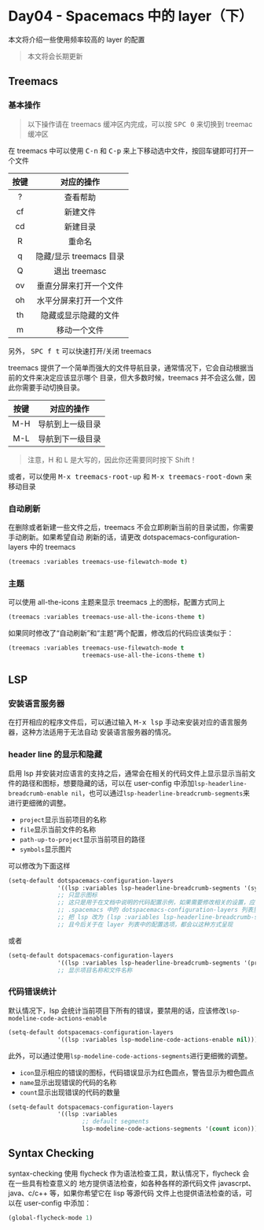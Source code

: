 # Day04 - Spacemacs 中的 layer（下）

本文将介绍一些使用频率较高的 layer 的配置

> 本文将会长期更新

## Treemacs

### 基本操作

> 以下操作请在 treemacs 缓冲区内完成，可以按 <kbd>SPC 0</kbd> 来切换到 treemac 缓冲区

在 treemacs 中可以使用 <kbd>C-n</kbd> 和 <kbd>C-p</kbd> 来上下移动选中文件，按回车键即可打开一个文件

| 按键  | 对应的操作             |
|:---:|:-----------------:|
| ?   | 查看帮助              |
| cf  | 新建文件              |
| cd  | 新建目录              |
| R   | 重命名               |
| q   | 隐藏/显示 treemacs 目录 |
| Q   | 退出 treemasc       |
| ov  | 垂直分屏来打开一个文件       |
| oh  | 水平分屏来打开一个文件       |
| th  | 隐藏或显示隐藏的文件        |
| m   | 移动一个文件            |

另外， <kbd>SPC f t</kbd> 可以快速打开/关闭 treemacs

treemacs 提供了一个简单而强大的文件导航目录，通常情况下，它会自动根据当前的文件来决定应该显示哪个
目录，但大多数时候，treemacs 并不会这么做，因此你需要手动切换目录。

| 按键  | 对应的操作    |
|:---:|:--------:|
| M-H | 导航到上一级目录 |
| M-L | 导航到下一级目录 |

> 注意，H 和 L 是大写的，因此你还需要同时按下 Shift！

或者，可以使用 <kbd>M-x treemacs-root-up</kbd> 和 <kbd>M-x treemacs-root-down</kbd> 来移动目录

### 自动刷新

在删除或者新建一些文件之后，treemacs 不会立即刷新当前的目录试图，你需要手动刷新。如果希望自动
刷新的话，请更改 dotspacemacs-configuration-layers 中的 treemacs

```lisp
(treemacs :variables treemacs-use-filewatch-mode t)
```

### 主题

可以使用 all-the-icons 主题来显示 treemacs 上的图标，配置方式同上

```lisp
(treemacs :variables treemacs-use-all-the-icons-theme t)
```

如果同时修改了“自动刷新”和“主题”两个配置，修改后的代码应该类似于：

```lisp
(treemacs :variables treemacs-use-filewatch-mode t
                     treemacs-use-all-the-icons-theme t)
```

## LSP

### 安装语言服务器

在打开相应的程序文件后，可以通过输入 <kbd>M-x lsp</kbd> 手动来安装对应的语言服务器，这种方法适用于无法自动
安装语言服务器的情况。

### header line 的显示和隐藏

启用 lsp 并安装对应语言的支持之后，通常会在相关的代码文件上显示显示当前文件的路径和图标，想要隐藏的话，可以在 user-config 中添加`lsp-headerline-breadcrumb-enable nil`，也可以通过`lsp-headerline-breadcrumb-segments`来进行更细微的调整。

- `project`显示当前项目的名称
- `file`显示当前文件的名称
- `path-up-to-project`显示当前项目的路径
- `symbols`显示图片

可以修改为下面这样

```lisp
(setq-default dotspacemacs-configuration-layers
              '((lsp :variables lsp-headerline-breadcrumb-segments '(symbols))))
              ;; 只显示图标
              ;; 这只是用于在文档中说明的代码配置示例，如果需要修改相关的设置，应该在
              ;; .spacemacs 中的 dotspacemacs-configuration-layers 列表里
              ;; 把 lsp 改为 (lsp :variables lsp-headerline-breadcrumb-segments '(symbols))
              ;; 且今后关于在 layer 列表中的配置选项，都会以这种方式呈现
```

或者

```lisp
(setq-default dotspacemacs-configuration-layers
              '((lsp :variables lsp-headerline-breadcrumb-segments '(project file))))
              ;; 显示项目名称和文件名称
```

### 代码错误统计

默认情况下，lsp 会统计当前项目下所有的错误，要禁用的话，应该修改`lsp-modeline-code-actions-enable`

```lisp
(setq-default dotspacemacs-configuration-layers
              '((lsp :variables lsp-modeline-code-actions-enable nil)))
```

此外，可以通过使用`lsp-modeline-code-actions-segments`进行更细微的调整。

- `icon`显示相应的错误的图标，代码错误显示为红色圆点，警告显示为橙色圆点
- `name`显示出现错误的代码的名称
- `count`显示出现错误的代码的数量

```lisp
(setq-default dotspacemacs-configuration-layers
              '((lsp :variables
                     ;; default segments
                     lsp-modeline-code-actions-segments '(count icon))))
```

## Syntax Checking

syntax-checking 使用 flycheck 作为语法检查工具，默认情况下，flycheck 会在一些具有检查意义的
地方提供语法检查，如各种各样的源代码文件 javascrpt、java、c/c++ 等，如果你希望它在 lisp 等源代码
文件上也提供语法检查的话，可以在 user-config 中添加：

```lisp
(global-flycheck-mode 1)
```
